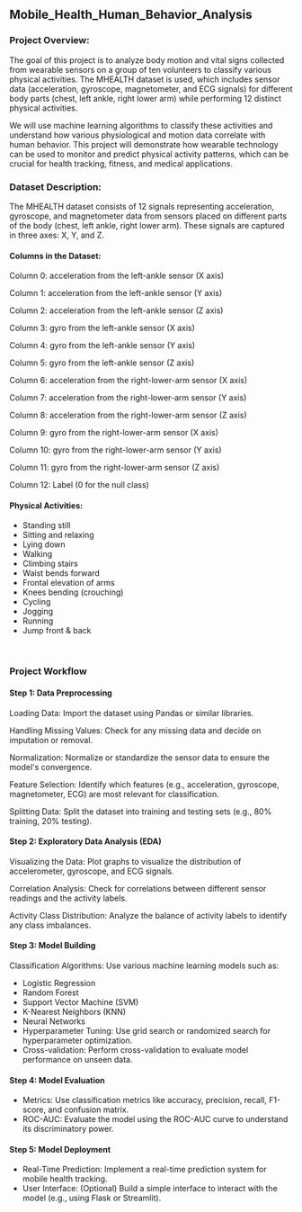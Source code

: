 ## Mobile_Health_Human_Behavior_Analysis

### Project Overview:

The goal of this project is to analyze body motion and vital signs collected from wearable sensors on a group of ten volunteers to classify various physical activities. The MHEALTH dataset is used, which includes sensor data (acceleration, gyroscope, magnetometer, and ECG signals) for different body parts (chest, left ankle, right lower arm) while performing 12 distinct physical activities.

We will use machine learning algorithms to classify these activities and understand how various physiological and motion data correlate with human behavior. This project will demonstrate how wearable technology can be used to monitor and predict physical activity patterns, which can be crucial for health tracking, fitness, and medical applications.
<br>

### Dataset Description:

The MHEALTH dataset consists of 12 signals representing acceleration, gyroscope, and magnetometer data from sensors placed on different parts of the body (chest, left ankle, right lower arm). These signals are captured in three axes: X, Y, and Z.

#### Columns in the Dataset:

Column 0: acceleration from the left-ankle sensor (X axis)

Column 1: acceleration from the left-ankle sensor (Y axis)

Column 2: acceleration from the left-ankle sensor (Z axis)

Column 3: gyro from the left-ankle sensor (X axis)

Column 4: gyro from the left-ankle sensor (Y axis)

Column 5: gyro from the left-ankle sensor (Z axis)

Column 6: acceleration from the right-lower-arm sensor (X axis)

Column 7: acceleration from the right-lower-arm sensor (Y axis)

Column 8: acceleration from the right-lower-arm sensor (Z axis)

Column 9: gyro from the right-lower-arm sensor (X axis)

Column 10: gyro from the right-lower-arm sensor (Y axis)

Column 11: gyro from the right-lower-arm sensor (Z axis)

Column 12: Label (0 for the null class)


#### Physical Activities:

+ Standing still
+ Sitting and relaxing
+ Lying down
+ Walking
+ Climbing stairs
+ Waist bends forward
+ Frontal elevation of arms
+ Knees bending (crouching)
+ Cycling
+ Jogging
+ Running
+ Jump front & back

<br>

### Project Workflow

#### Step 1: Data Preprocessing

Loading Data: Import the dataset using Pandas or similar libraries.

Handling Missing Values: Check for any missing data and decide on imputation or removal.

Normalization: Normalize or standardize the sensor data to ensure the model's convergence.

Feature Selection: Identify which features (e.g., acceleration, gyroscope, magnetometer, ECG) are most relevant for classification.

Splitting Data: Split the dataset into training and testing sets (e.g., 80% training, 20% testing).


#### Step 2: Exploratory Data Analysis (EDA)

Visualizing the Data: Plot graphs to visualize the distribution of accelerometer, gyroscope, and ECG signals.

Correlation Analysis: Check for correlations between different sensor readings and the activity labels.

Activity Class Distribution: Analyze the balance of activity labels to identify any class imbalances.

#### Step 3: Model Building

Classification Algorithms: Use various machine learning models such as:
+ Logistic Regression
+ Random Forest
+ Support Vector Machine (SVM)
+ K-Nearest Neighbors (KNN)
+ Neural Networks
+ Hyperparameter Tuning: Use grid search or randomized search for hyperparameter optimization.
+ Cross-validation: Perform cross-validation to evaluate model performance on unseen data.

#### Step 4: Model Evaluation

+ Metrics: Use classification metrics like accuracy, precision, recall, F1-score, and confusion matrix.
+ ROC-AUC: Evaluate the model using the ROC-AUC curve to understand its discriminatory power.

#### Step 5: Model Deployment 

+ Real-Time Prediction: Implement a real-time prediction system for mobile health tracking.
+ User Interface: (Optional) Build a simple interface to interact with the model (e.g., using Flask or Streamlit).
